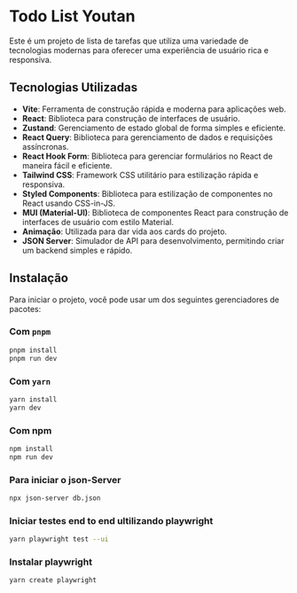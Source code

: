 # Todo List Youtan

Este é um projeto de lista de tarefas que utiliza uma variedade de tecnologias modernas para oferecer uma experiência de usuário rica e responsiva.

## Tecnologias Utilizadas

- **Vite**: Ferramenta de construção rápida e moderna para aplicações web.
- **React**: Biblioteca para construção de interfaces de usuário.
- **Zustand**: Gerenciamento de estado global de forma simples e eficiente.
- **React Query**: Biblioteca para gerenciamento de dados e requisições assíncronas.
- **React Hook Form**: Biblioteca para gerenciar formulários no React de maneira fácil e eficiente.
- **Tailwind CSS**: Framework CSS utilitário para estilização rápida e responsiva.
- **Styled Components**: Biblioteca para estilização de componentes no React usando CSS-in-JS.
- **MUI (Material-UI)**: Biblioteca de componentes React para construção de interfaces de usuário com estilo Material.
- **Animação**: Utilizada para dar vida aos cards do projeto.
- **JSON Server**: Simulador de API para desenvolvimento, permitindo criar um backend simples e rápido.

## Instalação

Para iniciar o projeto, você pode usar um dos seguintes gerenciadores de pacotes:

### Com `pnpm`

```bash
pnpm install
pnpm run dev
```

### Com `yarn`

```bash
yarn install
yarn dev
```

### Com npm

```bash
npm install
npm run dev
```

### Para iniciar o json-Server

```bash
npx json-server db.json
```

### Iniciar testes end to end ultilizando playwright

```bash
yarn playwright test --ui
```

### Instalar playwright

```bash
yarn create playwright
```

